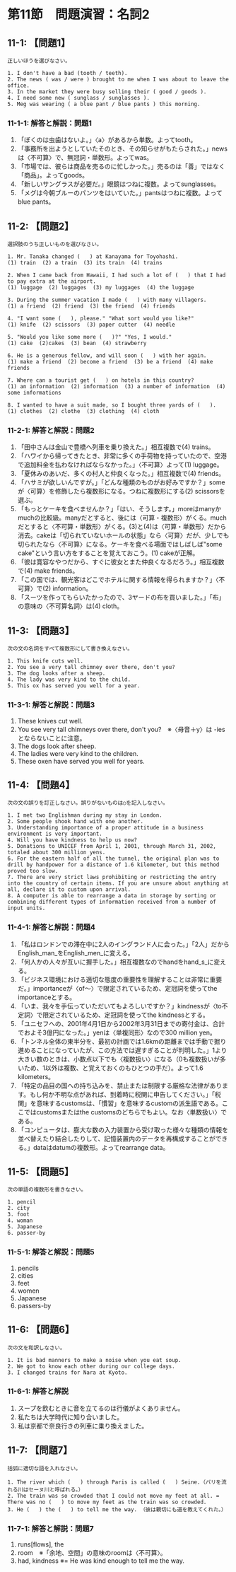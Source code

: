 # 第11節　問題演習：名詞2

## 11-1: 【問題1】
```
正しいほうを選びなさい。

1. I don't have a bad (tooth / teeth).
2. The news ( was / were ) brought to me when I was about to leave the office.
3. In the market they were busy selling their ( good / goods ).
4. I need some new ( sunglass / sunglasses ).
5. Meg was wearing ( a blue pant / blue pants ) this morning.
```

### 11-1-1: 解答と解説：問題1
1. 「ぼくのは虫歯はないよ。」〈a〉があるから単数。よってtooth。
2. 「事務所を出ようとしていたそのとき、その知らせがもたらされた。」newsは〈不可算〉で、無冠詞・単数形。よってwas。
3. 「市場では、彼らは商品を売るのに忙しかった。」売るのは「善」ではなく「商品」。よってgoods。
4. 「新しいサングラスが必要だ。」眼鏡はつねに複数。よってsunglasses。
5. 「メグは今朝ブルーのパンツをはいていた。」pantsはつねに複数。よってblue pants。

## 11-2: 【問題2】
```
選択肢のうち正しいものを選びなさい。

1. Mr. Tanaka changed (   ) at Kanayama for Toyohashi.
(1) train  (2) a train  (3) its train  (4) trains

2. When I came back from Hawaii, I had such a lot of (   ) that I had to pay extra at the airport.
(1) luggage  (2) luggages  (3) my luggages  (4) the luggage

3. During the summer vacation I made (   ) with many villagers.
(1) a friend  (2) friend  (3) the friend  (4) friends

4. "I want some (   ), please." "What sort would you like?"
(1) knife  (2) scissors  (3) paper cutter  (4) needle

5. "Would you like some more (   )?" "Yes, I would."
(1) cake  (2)cakes  (3) bean  (4) strawberry

6. He is a generous fellow, and will soon (   ) with her again.
(1) make a friend  (2) become a friend  (3) be a friend  (4) make friends

7. Where can a tourist get (   ) on hotels in this country?
(1) an information  (2) information  (3) a number of information  (4) some informations

8. I wanted to have a suit made, so I bought three yards of (   ).
(1) clothes  (2) clothe  (3) clothing  (4) cloth
```

### 11-2-1: 解答と解説：問題2
1. 「田中さんは金山で豊橋へ列車を乗り換えた。」相互複数で(4) trains。
2. 「ハワイから帰ってきたとき、非常に多くの手荷物を持っていたので、空港で追加料金を払わなければならなかった。」〈不可算〉よって(1) luggage。
3. 「夏休みのあいだ、多くの村人と仲良くなった。」相互複数で(4) friends。
4. 「ハサミが欲しいんですが。」「どんな種類のものがお好みですか？」someが〈可算〉を修飾したら複数形になる。つねに複数形にする(2) scissorsを選ぶ。
5. 「もっとケーキを食べませんか？」「はい、そうします。」moreはmanyかmuchの比較級。manyだとすると、後には〈可算・複数形〉がくる。muchだとすると〈不可算・単数形〉がくる。(3)と(4)は〈可算・単数形〉だから消去。cakeは「切られていないホールの状態」なら〈可算〉だが、少しでも切られたなら〈不可算〉になる。ケーキを食べる場面ではしばしば"some cake"という言い方をすることを覚えておこう。(1) cakeが正解。
6. 「彼は寛容なやつだから、すぐに彼女とまた仲良くなるだろう。」相互複数で(4) make friends。
7. 「この国では、観光客はどこでホテルに関する情報を得られますか？」〈不可算〉で(2) information。
8. 「スーツを作ってもらいたかったので、3ヤードの布を買いました。」「布」の意味の〈不可算名詞〉は(4) cloth。

## 11-3: 【問題3】
```
次の文の名詞をすべて複数形にして書き換えなさい。

1. This knife cuts well.
2. You see a very tall chimney over there, don't you?
3. The dog looks after a sheep.
4. The lady was very kind to the child.
5. This ox has served you well for a year.
```

### 11-3-1: 解答と解説：問題3
1. These knives cut well.
2. You see very tall chimneys over there, don't you?　※〈母音＋y〉は -ies とならないことに注意。
3. The dogs look after sheep.
4. The ladies were very kind to the children.
5. These oxen have served you well for years.

## 11-4: 【問題4】
```
次の文の誤りを訂正しなさい。誤りがないものは○を記入しなさい。

1. I met two Englishman during my stay in London.
2. Some people shook hand with one another.
3. Understanding importance of a proper attitude in a business environment is very important.
4. Will you have kindness to help us now?
5. Donations to UNICEF from April 1, 2001, through March 31, 2002, totaled about 300 million yens.
6. For the eastern half of all the tunnel, the original plan was to drill by handpower for a distance of 1.6 kilometer, but this method proved too slow.
7. There are very strict laws prohibiting or restricting the entry into the country of certain items. If you are unsure about anything at all, declare it to custom upon arrival.
8. A computer is able to rearrange a data in storage by sorting or combining different types of information received from a number of input units.
```

### 11-4-1: 解答と解説：問題4
1. 「私はロンドンでの滞在中に2人のイングランド人に会った。」「2人」だからEnglish_man_をEnglish_men_に変える。
2. 「何人かの人々が互いに握手した。」相互複数なのでhandをhand_s_に変える。
3. 「ビジネス環境における適切な態度の重要性を理解することは非常に重要だ。」importanceが〈of～〉で限定されているため、定冠詞を使ってthe importanceとする。
4. 「いま、我々を手伝っていただいてもよろしいですか？」kindnessが〈to不定詞〉で限定されているため、定冠詞を使ってthe kindnessとする。
5. 「ユニセフへの、2001年4月1日から2002年3月31日までの寄付金は、合計でおよそ3億円になった。」yenは〈単複同形〉なので300 million yen。
6. 「トンネル全体の東半分を、最初の計画では1.6kmの距離までは手動で掘り進めることになっていたが、この方法では遅すぎることが判明した。」1より大きい数のときは、小数点以下でも〈複数扱い〉になる（0も複数扱いが多いため、1以外は複数、と覚えておくのもひとつの手だ）。よって1.6 kilometers。
7. 「特定の品目の国への持ち込みを、禁止または制限する厳格な法律があります。もし何か不明な点があれば、到着時に税関に申告してください。」「税関」を意味するcustomsは、「慣習」を意味するcustomの派生語である。ここではcustomsまたはthe customsのどちらでもよい。なお〈単数扱い〉である。
8. 「コンピュータは、膨大な数の入力装置から受け取った様々な種類の情報を並べ替えたり結合したりして、記憶装置内のデータを再構成することができる。」dataはdatumの複数形。よってrearrange data。

## 11-5: 【問題5】
```
次の単語の複数形を書きなさい。

1. pencil
2. city
3. foot
4. woman
5. Japanese
6. passer-by
```

### 11-5-1: 解答と解説：問題5

1. pencils
2. cities
3. feet
4. women
5. Japanese
6. passers-by

## 11-6: 【問題6】
```
次の文を和訳しなさい。

1. It is bad manners to make a noise when you eat soup.
2. We got to know each other during our college days.
3. I changed trains for Nara at Kyoto.
```

### 11-6-1: 解答と解説
1. スープを飲むときに音を立てるのは行儀がよくありません。
2. 私たちは大学時代に知り合いました。
3. 私は京都で奈良行きの列車に乗り換えました。

## 11-7: 【問題7】
```
括弧に適切な語を入れなさい。

1. The river which (   ) through Paris is called (   ) Seine.（パリを流れる川はセーヌ川と呼ばれる。）
2. The train was so crowded that I could not move my feet at all. = There was no (   ) to move my feet as the train was so crowded.
3. He (   ) the (   ) to tell me the way. （彼は親切にも道を教えてくれた。）
```

### 11-7-1: 解答と解説：問題7
1. runs[flows], the
2. room　※「余地、空間」の意味のroomは〈不可算〉。
3. had, kindness ※= He was kind enough to tell me the way.
